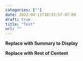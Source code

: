 ```yaml
---
categories: [""]
date: 2022-04-11T18:33:57-07:00
draft: true
title: "Test"
url: ""
---
```


**Replace with Summary to Display**

<!--more-->

**Replace with Rest of Content**